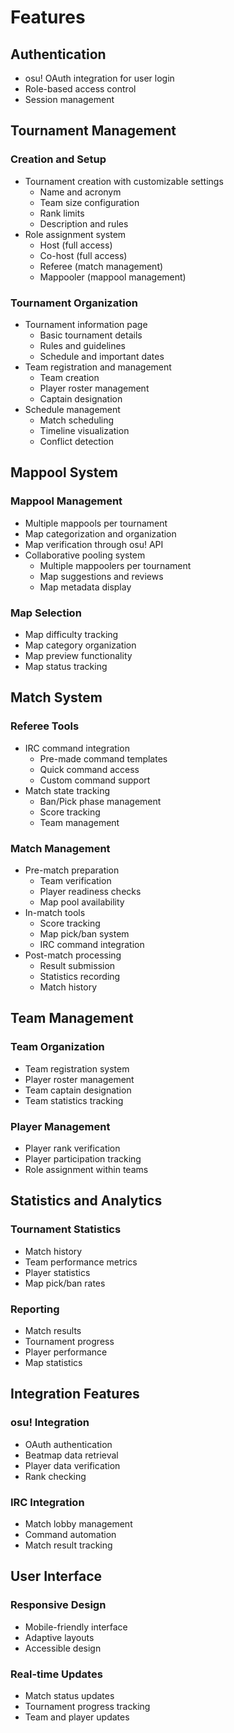 # Features

## Authentication

- osu! OAuth integration for user login
- Role-based access control
- Session management

## Tournament Management

### Creation and Setup

- Tournament creation with customizable settings
  - Name and acronym
  - Team size configuration
  - Rank limits
  - Description and rules
- Role assignment system
  - Host (full access)
  - Co-host (full access)
  - Referee (match management)
  - Mappooler (mappool management)

### Tournament Organization

- Tournament information page
  - Basic tournament details
  - Rules and guidelines
  - Schedule and important dates
- Team registration and management
  - Team creation
  - Player roster management
  - Captain designation
- Schedule management
  - Match scheduling
  - Timeline visualization
  - Conflict detection

## Mappool System

### Mappool Management

- Multiple mappools per tournament
- Map categorization and organization
- Map verification through osu! API
- Collaborative pooling system
  - Multiple mappoolers per tournament
  - Map suggestions and reviews
  - Map metadata display

### Map Selection

- Map difficulty tracking
- Map category organization
- Map preview functionality
- Map status tracking

## Match System

### Referee Tools

- IRC command integration
  - Pre-made command templates
  - Quick command access
  - Custom command support
- Match state tracking
  - Ban/Pick phase management
  - Score tracking
  - Team management

### Match Management

- Pre-match preparation
  - Team verification
  - Player readiness checks
  - Map pool availability
- In-match tools
  - Score tracking
  - Map pick/ban system
  - IRC command integration
- Post-match processing
  - Result submission
  - Statistics recording
  - Match history

## Team Management

### Team Organization

- Team registration system
- Player roster management
- Team captain designation
- Team statistics tracking

### Player Management

- Player rank verification
- Player participation tracking
- Role assignment within teams

## Statistics and Analytics

### Tournament Statistics

- Match history
- Team performance metrics
- Player statistics
- Map pick/ban rates

### Reporting

- Match results
- Tournament progress
- Player performance
- Map statistics

## Integration Features

### osu! Integration

- OAuth authentication
- Beatmap data retrieval
- Player data verification
- Rank checking

### IRC Integration

- Match lobby management
- Command automation
- Match result tracking

## User Interface

### Responsive Design

- Mobile-friendly interface
- Adaptive layouts
- Accessible design

### Real-time Updates

- Match status updates
- Tournament progress tracking
- Team and player updates
